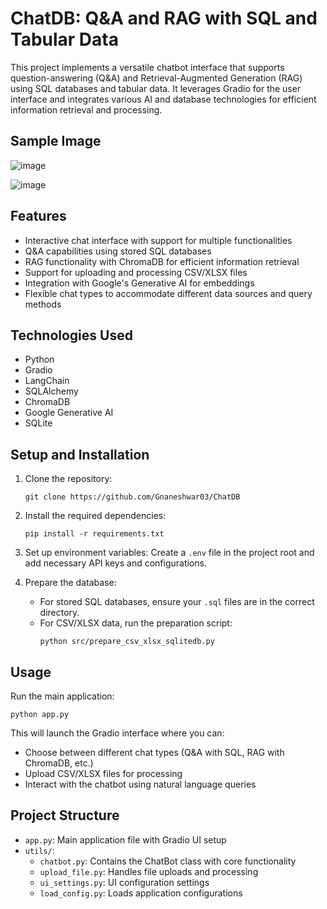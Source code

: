 # ChatDB: Q&A and RAG with SQL and Tabular Data

This project implements a versatile chatbot interface that supports question-answering (Q&A) and Retrieval-Augmented Generation (RAG) using SQL databases and tabular data. It leverages Gradio for the user interface and integrates various AI and database technologies for efficient information retrieval and processing.

## Sample Image

![image](https://github.com/Gnaneshwar03/ChatDB/assets/107243397/c5bc1aa5-b8e0-4897-89ad-e86891bfa15a)

![image](https://github.com/Gnaneshwar03/ChatDB/assets/107243397/a815fc06-babd-4d29-b653-4d00ae97af4a)

## Features

- Interactive chat interface with support for multiple functionalities
- Q&A capabilities using stored SQL databases
- RAG functionality with ChromaDB for efficient information retrieval
- Support for uploading and processing CSV/XLSX files
- Integration with Google's Generative AI for embeddings
- Flexible chat types to accommodate different data sources and query methods

## Technologies Used

- Python
- Gradio
- LangChain
- SQLAlchemy
- ChromaDB
- Google Generative AI
- SQLite

## Setup and Installation

1. Clone the repository:
   ```
   git clone https://github.com/Gnaneshwar03/ChatDB
   ```

2. Install the required dependencies:
   ```
   pip install -r requirements.txt
   ```

3. Set up environment variables:
   Create a `.env` file in the project root and add necessary API keys and configurations.

4. Prepare the database:
   - For stored SQL databases, ensure your `.sql` files are in the correct directory.
   - For CSV/XLSX data, run the preparation script:
     ```
     python src/prepare_csv_xlsx_sqlitedb.py
     ```

## Usage

Run the main application:

```
python app.py
```

This will launch the Gradio interface where you can:
- Choose between different chat types (Q&A with SQL, RAG with ChromaDB, etc.)
- Upload CSV/XLSX files for processing
- Interact with the chatbot using natural language queries

## Project Structure

- `app.py`: Main application file with Gradio UI setup
- `utils/`:
  - `chatbot.py`: Contains the ChatBot class with core functionality
  - `upload_file.py`: Handles file uploads and processing
  - `ui_settings.py`: UI configuration settings
  - `load_config.py`: Loads application configurations
